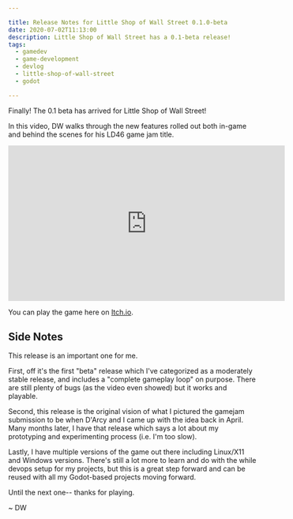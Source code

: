 ```yaml
---

title: Release Notes for Little Shop of Wall Street 0.1.0-beta
date: 2020-07-02T11:13:00
description: Little Shop of Wall Street has a 0.1-beta release!
tags:
  - gamedev
  - game-development
  - devlog
  - little-shop-of-wall-street
  - godot

---
```

Finally! The 0.1 beta has arrived for Little Shop of Wall Street!

In this video, DW walks through the new features rolled out both in-game and behind the scenes for his LD46 game jam title.

<iframe width="560" height="315" src="https://www.youtube.com/embed/baMlNqGgiV4" frameborder="0" allow="accelerometer; autoplay; encrypted-media; gyroscope; picture-in-picture" allowfullscreen></iframe>

You can play the game here on [Itch.io](https://davidwesst.itch.io/little-shop-of-wall-street).

## Side Notes

This release is an important one for me. 

First, off it's the first "beta" release which I've categorized as a moderately stable release, and includes a "complete gameplay loop" on purpose. There are still plenty of bugs (as the video even showed) but it works and playable.

Second, this release is the original vision of what I pictured the gamejam submission to be when D'Arcy and I came up with the idea back in April. Many months later, I have that release which says a lot about my prototyping and experimenting process (i.e. I'm too slow).

Lastly, I have multiple versions of the game out there including Linux/X11 and Windows versions. There's still a lot more to learn and do with the while devops setup for my projects, but this is a great step forward and can be reused with all my Godot-based projects moving forward.

Until the next one-- thanks for playing.

~ DW